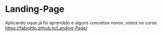 # Landing-Page
Aplicando oque já foi aprendido e alguns conceitos novos ,vistos no curso.
https://fabioldp.github.io/Landing-Page/
